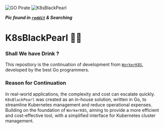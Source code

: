 ![GO Pirate](https://i.imgur.com/A6dJUZx.png) ![K8sBlackPearl](https://i.imgur.com/HlUsvbY.png)

***Pic found in [`reddit`](https://www.reddit.com/r/golang_id) & Searching***

# K8sBlackPearl 🏴‍☠️

### Shall We have Drink ?

This repository is the continuation of development from [`WorkerK8S`](https://pkg.go.dev/github.com/H0llyW00dzZ/go-urlshortner@v0.4.10/workerk8s), developed by the best Go programmers.

### Reason for Continuation

In real-world applications, the complexity and cost can escalate quickly. `K8sBlackPearl` was created as an in-house solution, written in Go, to streamline Kubernetes management and reduce operational expenses. Building on the foundation of `WorkerK8S`, aiming to provide a more efficient and cost-effective tool, with a simplified interface for Kubernetes cluster management.
